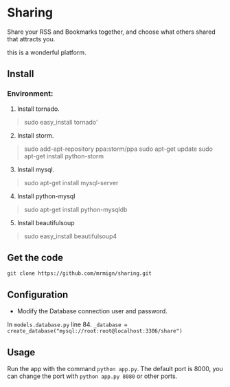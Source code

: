 Sharing
===========

Share your RSS and Bookmarks together, and choose what others shared that attracts you.

this is a wonderful platform.

## Install
### Environment:

1. Install tornado. 
>sudo easy_install tornado'

2. Install storm. 
>sudo add-apt-repository ppa:storm/ppa
sudo apt-get update
sudo apt-get install python-storm 

3. Install mysql.
>sudo apt-get install mysql-server

4. Install python-mysql
>sudo apt-get install python-mysqldb

5. Install beautifulsoup
>sudo easy_install beautifulsoup4
## Get the code

`git clone https://github.com/mrmign/sharing.git`

## Configuration

* Modify the Database connection user and password.

In `models.database.py` line 84.
`_database = create_database("mysql://root:root@localhost:3306/share")` 

## Usage

Run the app with the command `python app.py`.  The default port is 8000, 
you can change the port with `python app.py 8080` or other ports.